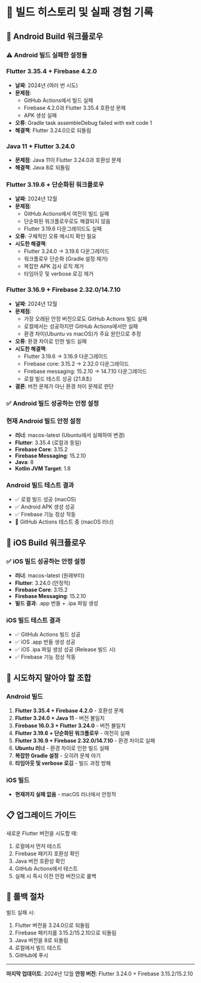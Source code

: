 # 🔧 빌드 히스토리 및 실패 경험 기록

## 📱 **Android Build 워크플로우**

### ⚠️ **Android 빌드 실패한 설정들**

### Flutter 3.35.4 + Firebase 4.2.0
- **날짜**: 2024년 (여러 번 시도)
- **문제점**: 
  - GitHub Actions에서 빌드 실패
  - Firebase 4.2.0과 Flutter 3.35.4 호환성 문제
  - APK 생성 실패
- **오류**: Gradle task assembleDebug failed with exit code 1
- **해결책**: Flutter 3.24.0으로 되돌림

### Java 11 + Flutter 3.24.0
- **문제점**: Java 11이 Flutter 3.24.0과 호환성 문제
- **해결책**: Java 8로 되돌림

### Flutter 3.19.6 + 단순화된 워크플로우
- **날짜**: 2024년 12월
- **문제점**: 
  - GitHub Actions에서 여전히 빌드 실패
  - 단순화된 워크플로우로도 해결되지 않음
  - Flutter 3.19.6 다운그레이드도 실패
- **오류**: 구체적인 오류 메시지 확인 필요
- **시도한 해결책**: 
  - Flutter 3.24.0 → 3.19.6 다운그레이드
  - 워크플로우 단순화 (Gradle 설정 제거)
  - 복잡한 APK 검사 로직 제거
  - 타임아웃 및 verbose 로깅 제거

### Flutter 3.16.9 + Firebase 2.32.0/14.7.10
- **날짜**: 2024년 12월
- **문제점**: 
  - 가장 오래된 안정 버전으로도 GitHub Actions 빌드 실패
  - 로컬에서는 성공하지만 GitHub Actions에서만 실패
  - 환경 차이(Ubuntu vs macOS)가 주요 원인으로 추정
- **오류**: 환경 차이로 인한 빌드 실패
- **시도한 해결책**: 
  - Flutter 3.19.6 → 3.16.9 다운그레이드
  - Firebase core: 3.15.2 → 2.32.0 다운그레이드
  - Firebase messaging: 15.2.10 → 14.7.10 다운그레이드
  - 로컬 빌드 테스트 성공 (21.8초)
- **결론**: 버전 문제가 아닌 환경 차이 문제로 판단

### ✅ **Android 빌드 성공하는 안정 설정**

### 현재 Android 빌드 안정 설정
- **러너**: macos-latest (Ubuntu에서 실패하여 변경)
- **Flutter**: 3.35.4 (로컬과 동일)
- **Firebase Core**: 3.15.2
- **Firebase Messaging**: 15.2.10
- **Java**: 8
- **Kotlin JVM Target**: 1.8

### Android 빌드 테스트 결과
- ✅ 로컬 빌드 성공 (macOS)
- ✅ Android APK 생성 성공
- ✅ Firebase 기능 정상 작동
- 🔄 GitHub Actions 테스트 중 (macOS 러너)

## 🍎 **iOS Build 워크플로우**

### ✅ **iOS 빌드 성공하는 안정 설정**
- **러너**: macos-latest (원래부터)
- **Flutter**: 3.24.0 (안정적)
- **Firebase Core**: 3.15.2
- **Firebase Messaging**: 15.2.10
- **빌드 결과**: .app 번들 + .ipa 파일 생성

### iOS 빌드 테스트 결과
- ✅ GitHub Actions 빌드 성공
- ✅ iOS .app 번들 생성 성공
- ✅ iOS .ipa 파일 생성 성공 (Release 빌드 시)
- ✅ Firebase 기능 정상 작동

## 🚫 **시도하지 말아야 할 조합**

### Android 빌드
1. **Flutter 3.35.4 + Firebase 4.2.0** - 호환성 문제
2. **Flutter 3.24.0 + Java 11** - 버전 불일치
3. **Firebase 16.0.3 + Flutter 3.24.0** - 버전 불일치
4. **Flutter 3.19.6 + 단순화된 워크플로우** - 여전히 실패
5. **Flutter 3.16.9 + Firebase 2.32.0/14.7.10** - 환경 차이로 실패
6. **Ubuntu 러너** - 환경 차이로 인한 빌드 실패
7. **복잡한 Gradle 설정** - 오히려 문제 야기
8. **타임아웃 및 verbose 로깅** - 빌드 과정 방해

### iOS 빌드
- **현재까지 실패 없음** - macOS 러너에서 안정적

## 📋 **업그레이드 가이드**

새로운 Flutter 버전을 시도할 때:
1. 로컬에서 먼저 테스트
2. Firebase 패키지 호환성 확인
3. Java 버전 호환성 확인
4. GitHub Actions에서 테스트
5. 실패 시 즉시 이전 안정 버전으로 롤백

## 🔄 **롤백 절차**

빌드 실패 시:
1. Flutter 버전을 3.24.0으로 되돌림
2. Firebase 패키지를 3.15.2/15.2.10으로 되돌림
3. Java 버전을 8로 되돌림
4. 로컬에서 빌드 테스트
5. GitHub에 푸시

---
**마지막 업데이트**: 2024년 12월
**안정 버전**: Flutter 3.24.0 + Firebase 3.15.2/15.2.10
